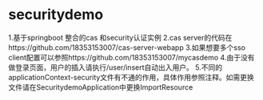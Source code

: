 # securitydemo
1.基于springboot 整合的cas 和security认证实例 
2.cas server的代码在https://github.com/18353153007/cas-server-webapp
3.如果想要多个sso client配置可以参照https://github.com/18353153007/mycasdemo
4.由于没有做登录页面，用户的插入请执行/user/insert自动出入用户。
5.不同的applicationContext-security文件有不通的作用，具体作用参照注释。如需更换文件请在SecuritydemoApplication中更换ImportResource
